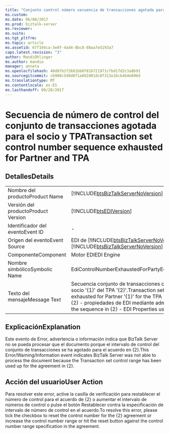 ```yaml
---
title: "Conjunto control número secuencia de transacciones agotada para el socio y TPA | Documentos de Microsoft"
ms.custom: 
ms.date: 06/08/2017
ms.prod: biztalk-server
ms.reviewer: 
ms.suite: 
ms.tgt_pltfrm: 
ms.topic: article
ms.assetid: 67f194ca-3e0f-4ad4-8bc8-88aa7e5193a7
caps.latest.revision: "3"
author: MandiOhlinger
ms.author: mandia
manager: anneta
ms.openlocfilehash: 40d87b1f2681bb07816721971cfbd17d2c3a0b91
ms.sourcegitcommit: cb908c540d8f1a692d01dc8f313e16cb4b4e696d
ms.translationtype: MT
ms.contentlocale: es-ES
ms.lasthandoff: 09/20/2017
---
```

# <a name="transaction-set-control-number-sequence-exhausted-for-partner-and-tpa"></a><span data-ttu-id="f8a24-102">Secuencia de número de control del conjunto de transacciones agotada para el socio y TPA</span><span class="sxs-lookup"><span data-stu-id="f8a24-102">Transaction set control number sequence exhausted for Partner and TPA</span></span>
## <a name="details"></a><span data-ttu-id="f8a24-103">Detalles</span><span class="sxs-lookup"><span data-stu-id="f8a24-103">Details</span></span>  
  
|||  
|-|-|  
|<span data-ttu-id="f8a24-104">Nombre del producto</span><span class="sxs-lookup"><span data-stu-id="f8a24-104">Product Name</span></span>|[!INCLUDE[btsBizTalkServerNoVersion](../includes/btsbiztalkservernoversion-md.md)]|  
|<span data-ttu-id="f8a24-105">Versión del producto</span><span class="sxs-lookup"><span data-stu-id="f8a24-105">Product Version</span></span>|[!INCLUDE[btsEDIVersion](../includes/btsediversion-md.md)]|  
|<span data-ttu-id="f8a24-106">Identificador del evento</span><span class="sxs-lookup"><span data-stu-id="f8a24-106">Event ID</span></span>|-|  
|<span data-ttu-id="f8a24-107">Origen del evento</span><span class="sxs-lookup"><span data-stu-id="f8a24-107">Event Source</span></span>|<span data-ttu-id="f8a24-108">EDI de [!INCLUDE[btsBizTalkServerNoVersion](../includes/btsbiztalkservernoversion-md.md)]</span><span class="sxs-lookup"><span data-stu-id="f8a24-108">[!INCLUDE[btsBizTalkServerNoVersion](../includes/btsbiztalkservernoversion-md.md)] EDI</span></span>|  
|<span data-ttu-id="f8a24-109">Componente</span><span class="sxs-lookup"><span data-stu-id="f8a24-109">Component</span></span>|<span data-ttu-id="f8a24-110">Motor EDI</span><span class="sxs-lookup"><span data-stu-id="f8a24-110">EDI Engine</span></span>|  
|<span data-ttu-id="f8a24-111">Nombre simbólico</span><span class="sxs-lookup"><span data-stu-id="f8a24-111">Symbolic Name</span></span>|<span data-ttu-id="f8a24-112">EdiControlNumberExhaustedForParty</span><span class="sxs-lookup"><span data-stu-id="f8a24-112">EdiControlNumberExhaustedForParty</span></span>|  
|<span data-ttu-id="f8a24-113">Texto del mensaje</span><span class="sxs-lookup"><span data-stu-id="f8a24-113">Message Text</span></span>|<span data-ttu-id="f8a24-114">Secuencia conjunto de transacciones control número agotada para el socio '{1}' del TPA '{2}'.</span><span class="sxs-lookup"><span data-stu-id="f8a24-114">Transaction set control number sequence exhausted for Partner '{1}' for the TPA '{2}'.</span></span> <span data-ttu-id="f8a24-115">Restablezca la secuencia en {2} - propiedades de EDI mediante administración de BizTalk Server.</span><span class="sxs-lookup"><span data-stu-id="f8a24-115">Reset the sequence in {2} - EDI Properties using BizTalk Server Administration.</span></span>|  
  
## <a name="explanation"></a><span data-ttu-id="f8a24-116">Explicación</span><span class="sxs-lookup"><span data-stu-id="f8a24-116">Explanation</span></span>  
 <span data-ttu-id="f8a24-117">Este evento de Error, advertencia o información indica que BizTalk Server no se pueda procesar que el documento porque el intervalo de control del conjunto de transacciones se ha agotado para el acuerdo en {2}.</span><span class="sxs-lookup"><span data-stu-id="f8a24-117">This Error/Warning/Information event indicates BizTalk Server was not able to process the document because the Transaction set control range has been used up for the agreement in {2}.</span></span>  
  
## <a name="user-action"></a><span data-ttu-id="f8a24-118">Acción del usuario</span><span class="sxs-lookup"><span data-stu-id="f8a24-118">User Action</span></span>  
 <span data-ttu-id="f8a24-119">Para resolver este error, active la casilla de verificación para restablecer el número de control para el acuerdo de {2} o aumentar el intervalo de números de control o pulse el botón Restablecer contra la especificación de intervalo de número de control en el acuerdo.</span><span class="sxs-lookup"><span data-stu-id="f8a24-119">To resolve this error, please tick the checkbox to reset the control number for the {2} agreement or increase the control number range or hit the reset button against the control number range specification in the agreement.</span></span>
